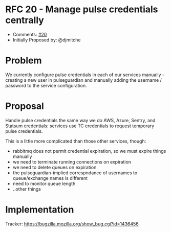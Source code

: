 # RFC 20 - Manage pulse credentials centrally
* Comments: [#20](https://api.github.com/repos/taskcluster/taskcluster-rfcs/issues/20)
* Initially Proposed by: @djmitche


# Problem

We currently configure pulse credentials in each of our services manually - creating a new user in pulseguardian and manually adding the username / password to the service configuration.

# Proposal

Handle pulse credentials the same way we do AWS, Azure, Sentry, and Statsum credentials: services use TC credentials to request temporary pulse credentials.

This is a little more complicated than those other services, though:
 * rabbitmq does not permit credential expiration, so we must expire things manually
 * we need to terminate running connections on expiration
 * we need to delete queues on expiration
 * the pulseguardian-implied correspndance of usernames to queue/exchange names is different
 * need to monitor queue length
 * ..other things

# Implementation

Tracker: https://bugzilla.mozilla.org/show_bug.cgi?id=1436456